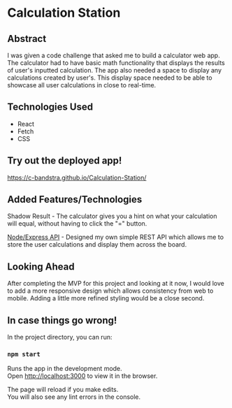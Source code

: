 # Calculation Station

## Abstract

I was given a code challenge that asked me to build a calculator web app. The calculator had to have basic math functionality that displays the results of user's inputted calculation. The app also needed a space to display any calculations created by user's. This display space needed to be able to showcase all user calculations in close to real-time.

## Technologies Used

- React
- Fetch
- CSS

## Try out the deployed app!

https://c-bandstra.github.io/Calculation-Station/

## Added Features/Technologies

Shadow Result - The calculator gives you a hint on what your calculation will equal, without having to click the "=" button.

[Node/Express API](https://github.com/C-Bandstra/Calculation-Station-API) - Designed my own simple REST API which allows me to store the user calculations and display them across the board.

## Looking Ahead

After completing the MVP for this project and looking at it now, I would love to add a more responsive design which allows consistency from web to mobile. Adding a little more refined styling would be a close second.


## In case things go wrong!

In the project directory, you can run:

### `npm start`

Runs the app in the development mode.\
Open [http://localhost:3000](http://localhost:3000) to view it in the browser.

The page will reload if you make edits.\
You will also see any lint errors in the console.
